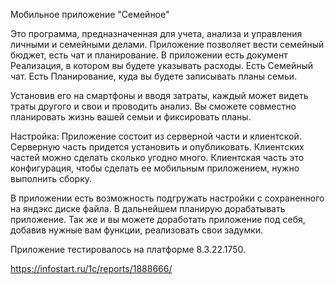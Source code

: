 Мобильное приложение "Семейное"

Это программа, предназначенная для учета, анализа и управления личными и семейными делами.
 Приложение позволяет вести семейный бюджет, есть чат и планирование. В приложении есть документ Реализация, в котором вы будете указывать расходы. Есть Семейный чат. Есть Планирование, куда вы будете записывать планы семьи.

 

Установив его на смартфоны и вводя затраты, каждый может видеть траты другого и свои и проводить анализ. Вы сможете совместно планировать жизнь вашей семьи и фиксировать планы.

 

 Настройка: Приложение состоит из серверной части и клиентской. Серверную часть придется установить и опубликовать. Клиентских частей можно сделать сколько угодно много. Клиентская часть это конфигурация, чтобы сделать ее мобильным приложением, нужно выполнить сборку.



В приложении есть возможность подгружать настройки с сохраненного на яндэкс диске файла.  В дальнейшем планирую дорабатывать приложение. Так же и вы можете доработать приложение под себя, добавив нужные вам функции, реализовать свои задумки. 

Приложение тестировалось на платформе 8.3.22.1750.

https://infostart.ru/1c/reports/1888666/
